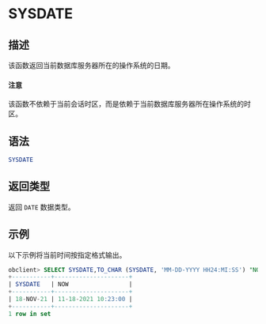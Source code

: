 # SYSDATE

## 描述

该函数返回当前数据库服务器所在的操作系统的日期。

  <main id="notice" type='notice'>
    <h4>注意</h4>
    <p>该函数不依赖于当前会话时区，而是依赖于当前数据库服务器所在操作系统的时区。</p>
  </main>

## 语法

```sql
SYSDATE
```

## 返回类型

返回 `DATE` 数据类型。

## 示例

以下示例将当前时间按指定格式输出。

```sql
obclient> SELECT SYSDATE,TO_CHAR (SYSDATE, 'MM-DD-YYYY HH24:MI:SS') "NOW" FROM DUAL;
+-----------+---------------------+
| SYSDATE   | NOW                 |
+-----------+---------------------+
| 18-NOV-21 | 11-18-2021 10:23:00 |
+-----------+---------------------+
1 row in set
```
